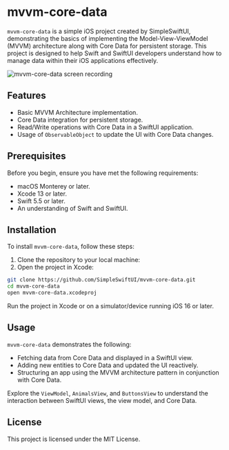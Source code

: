 # mvvm-core-data

`mvvm-core-data` is a simple iOS project created by SimpleSwiftUI, demonstrating the basics of implementing the Model-View-ViewModel (MVVM) architecture along with Core Data for persistent storage. This project is designed to help Swift and SwiftUI developers understand how to manage data within their iOS applications effectively.

![mvvm-core-data screen recording](https://imgur.com/nvlO4B5)

## Features

- Basic MVVM Architecture implementation.
- Core Data integration for persistent storage.
- Read/Write operations with Core Data in a SwiftUI application.
- Usage of `ObservableObject` to update the UI with Core Data changes.

## Prerequisites

Before you begin, ensure you have met the following requirements:

- macOS Monterey or later.
- Xcode 13 or later.
- Swift 5.5 or later.
- An understanding of Swift and SwiftUI.

## Installation

To install `mvvm-core-data`, follow these steps:

1. Clone the repository to your local machine:
2. Open the project in Xcode:
```bash
git clone https://github.com/SimpleSwiftUI/mvvm-core-data.git
cd mvvm-core-data
open mvvm-core-data.xcodeproj
```
Run the project in Xcode or on a simulator/device running iOS 16 or later.

## Usage

`mvvm-core-data` demonstrates the following:

- Fetching data from Core Data and displayed in a SwiftUI view.
- Adding new entities to Core Data and updated the UI reactively.
- Structuring an app using the MVVM architecture pattern in conjunction with Core Data.

Explore the `ViewModel`, `AnimalsView`, and `ButtonsView` to understand the interaction between SwiftUI views, the view model, and Core Data.

## License

This project is licensed under the MIT License.

